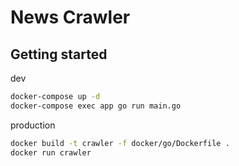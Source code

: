 # News Crawler

## Getting started

dev

```bash
docker-compose up -d
docker-compose exec app go run main.go
```

production

```bash
docker build -t crawler -f docker/go/Dockerfile .
docker run crawler
```